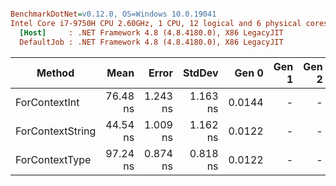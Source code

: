 ``` ini

BenchmarkDotNet=v0.12.0, OS=Windows 10.0.19041
Intel Core i7-9750H CPU 2.60GHz, 1 CPU, 12 logical and 6 physical cores
  [Host]     : .NET Framework 4.8 (4.8.4180.0), X86 LegacyJIT
  DefaultJob : .NET Framework 4.8 (4.8.4180.0), X86 LegacyJIT


```
|           Method |     Mean |    Error |   StdDev |  Gen 0 | Gen 1 | Gen 2 | Allocated |
|----------------- |---------:|---------:|---------:|-------:|------:|------:|----------:|
|    ForContextInt | 76.48 ns | 1.243 ns | 1.163 ns | 0.0144 |     - |     - |      76 B |
| ForContextString | 44.54 ns | 1.009 ns | 1.162 ns | 0.0122 |     - |     - |      64 B |
|   ForContextType | 97.24 ns | 0.874 ns | 0.818 ns | 0.0122 |     - |     - |      64 B |
